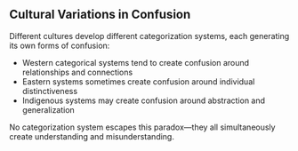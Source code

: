 ## Cultural Variations in Confusion

Different cultures develop different categorization systems, each generating its own forms of confusion:

- Western categorical systems tend to create confusion around relationships and connections
- Eastern systems sometimes create confusion around individual distinctiveness
- Indigenous systems may create confusion around abstraction and generalization

No categorization system escapes this paradox—they all simultaneously create understanding and misunderstanding.
